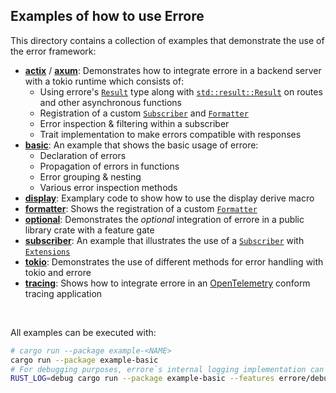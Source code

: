 ## Examples of how to use Errore

This directory contains a collection of examples that demonstrate the use of the error framework:

- **[actix](https://github.com/jpramosi/errore/tree/master/examples/actix/src)** / **[axum](https://github.com/jpramosi/errore/tree/master/examples/axum/src)**:
    Demonstrates how to integrate errore in a backend server with a tokio runtime which consists of:
    + Using errore's [`Result`](https://docs.rs/errore/latest/errore/result/enum.Result.html) type along with [`std::result::Result`](https://doc.rust-lang.org/std/result/) on routes and other asynchronous functions
    + Registration of a custom [`Subscriber`](https://docs.rs/errore/latest/errore/subscriber/trait.Subscriber.html) and [`Formatter`](https://docs.rs/errore/latest/errore/formatter/trait.Formatter.html)
    + Error inspection & filtering within a subscriber
    + Trait implementation to make errors compatible with responses
- **[basic](https://github.com/jpramosi/errore/tree/master/examples/basic/src)**:
    An example that shows the basic usage of errore:
    + Declaration of errors
    + Propagation of errors in functions
    + Error grouping & nesting
    + Various error inspection methods
- **[display](https://github.com/jpramosi/errore/blob/master/examples/display/src/main.rs)**:
    Examplary code to show how to use the display derive macro
- **[formatter](https://github.com/jpramosi/errore/blob/master/examples/formatter/src/main.rs)**:
    Shows the registration of a custom [`Formatter`](https://docs.rs/errore/latest/errore/formatter/trait.Formatter.html)
- **[optional](https://github.com/jpramosi/errore/tree/master/examples/optional)**:
    Demonstrates the _optional_ integration of errore in a public library crate with a feature gate
- **[subscriber](https://github.com/jpramosi/errore/blob/master/examples/subscriber/src/main.rs)**:
    An example that illustrates the use of a [`Subscriber`](https://docs.rs/errore/latest/errore/subscriber/trait.Subscriber.html) with [`Extensions`](https://docs.rs/errore/latest/errore/struct.ExtensionsMut.html)
- **[tokio](https://github.com/jpramosi/errore/tree/master/examples/tokio/src)**:
    Demonstrates the use of different methods for error handling with tokio and errore
- **[tracing](https://github.com/jpramosi/errore/blob/master/examples/tracing/src/main.rs)**:
    Shows how to integrate errore in an [OpenTelemetry](https://github.com/open-telemetry/semantic-conventions/blob/main/docs/attributes-registry/exception.md) conform tracing application

<br>

All examples can be executed with:
```bash
# cargo run --package example-<NAME>
cargo run --package example-basic
# For debugging purposes, errore`s internal logging implementation can be activated with:
RUST_LOG=debug cargo run --package example-basic --features errore/debug-std
```
